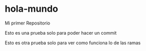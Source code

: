 # hola-mundo
Mi primer Repositorio

Esto es una prueba solo para poder hacer un commit

Esto es otra prueba solo para ver como funciona lo de las ramas
